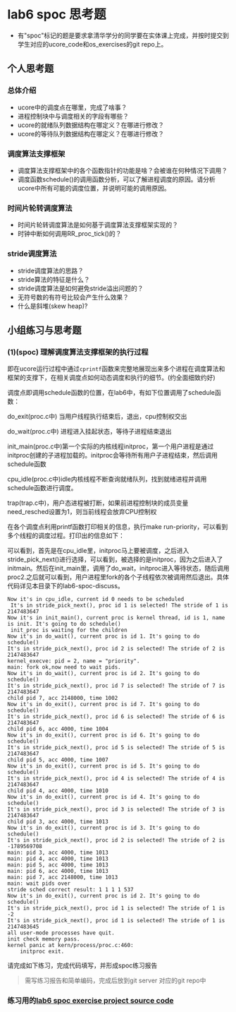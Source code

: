 # lab6 spoc 思考题

- 有"spoc"标记的题是要求拿清华学分的同学要在实体课上完成，并按时提交到学生对应的ucore_code和os_exercises的git repo上。


## 个人思考题

### 总体介绍

 - ucore中的调度点在哪里，完成了啥事？
 - 进程控制块中与调度相关的字段有哪些？
 - ucore的就绪队列数据结构在哪定义？在哪进行修改？
 - ucore的等待队列数据结构在哪定义？在哪进行修改？

### 调度算法支撑框架

 - 调度算法支撑框架中的各个函数指针的功能是啥？会被谁在何种情况下调用？
 - 调度函数schedule()的调用函数分析，可以了解进程调度的原因。请分析ucore中所有可能的调度位置，并说明可能的调用原因。
  
### 时间片轮转调度算法

 - 时间片轮转调度算法是如何基于调度算法支撑框架实现的？
 - 时钟中断如何调用RR_proc_tick()的？

### stride调度算法

 - stride调度算法的思路？ 
 - stride算法的特征是什么？
 - stride调度算法是如何避免stride溢出问题的？
 - 无符号数的有符号比较会产生什么效果？
 - 什么是斜堆(skew heap)?

## 小组练习与思考题

### (1)(spoc) 理解调度算法支撑框架的执行过程

即在ucore运行过程中通过`cprintf`函数来完整地展现出来多个进程在调度算法和框架的支撑下，在相关调度点如何动态调度和执行的细节。(约全面细致约好)

调度点即调用schedule函数的位置，在lab6中，有如下位置调用了schedule函数：

do_exit(proc.c中) 当用户线程执行结束后，退出，cpu控制权交出

do_wait(proc.c中) 进程进入挂起状态，等待子进程结束退出

init_main(proc.c中)第一个实际的内核线程initproc，第一个用户进程是通过initproc创建的子进程加载的。initproc会等待所有用户子进程结束，然后调用schedule函数

cpu_idle(proc.c中)idle内核线程不断查询就绪队列，找到就绪进程并调用schedule函数进行调度。

trap(trap.c中)，用户态进程被打断，如果前进程控制块的成员变量need_resched设置为1，则当前线程会放弃CPU控制权

在各个调度点利用printf函数打印相关的信息，执行make run-priority，可以看到多个线程的调度过程。打印出的信息如下：

可以看到，首先是在cpu_idle里，initproc马上要被调度，之后进入stride_pick_next()进行选择，可以看到，被选择的是initproc，因为之后进入了initmain。然后在init_main里，调用了do_wait，initproc进入等待状态，随后调用proc2.之后就可以看到，用户进程里fork的各个子线程依次被调用然后退出。具体代码详见本目录下的lab6-spoc-discuss。

    Now it's in cpu_idle, current id 0 needs to be scheduled
     It's in stride_pick_next(), proc id 1 is selected! The stride of 1 is 2147483647 
    Now it's in init_main(), current proc is kernel thread, id is 1, name is init. It's going to do schedule()
     init_proc is waiting for the children
    Now it's in do_wait(), current proc is id 1. It's going to do schedule()
    It's in stride_pick_next(), proc id 2 is selected! The stride of 2 is 2147483647 
    kernel_execve: pid = 2, name = "priority".
    main: fork ok,now need to wait pids.
    Now it's in do_wait(), current proc is id 2. It's going to do schedule()
    It's in stride_pick_next(), proc id 7 is selected! The stride of 7 is 2147483647 
    child pid 7, acc 2148000, time 1002
    Now it's in do_exit(), current proc is id 7. It's going to do schedule()
    It's in stride_pick_next(), proc id 6 is selected! The stride of 6 is 2147483647 
    child pid 6, acc 4000, time 1004
    Now it's in do_exit(), current proc is id 6. It's going to do schedule()
    It's in stride_pick_next(), proc id 5 is selected! The stride of 5 is 2147483647 
    child pid 5, acc 4000, time 1007
    Now it's in do_exit(), current proc is id 5. It's going to do schedule()
    It's in stride_pick_next(), proc id 4 is selected! The stride of 4 is 2147483647 
    child pid 4, acc 4000, time 1010
    Now it's in do_exit(), current proc is id 4. It's going to do schedule()
    It's in stride_pick_next(), proc id 3 is selected! The stride of 3 is 2147483647 
    child pid 3, acc 4000, time 1013
    Now it's in do_exit(), current proc is id 3. It's going to do schedule()
    It's in stride_pick_next(), proc id 2 is selected! The stride of 2 is -1789569708 
    main: pid 3, acc 4000, time 1013
    main: pid 4, acc 4000, time 1013
    main: pid 5, acc 4000, time 1013
    main: pid 6, acc 4000, time 1013
    main: pid 7, acc 2148000, time 1013
    main: wait pids over
    stride sched correct result: 1 1 1 1 537
    Now it's in do_exit(), current proc is id 2. It's going to do schedule()
    It's in stride_pick_next(), proc id 1 is selected! The stride of 1 is -2 
    It's in stride_pick_next(), proc id 1 is selected! The stride of 1 is 2147483645 
    all user-mode processes have quit.
    init check memory pass.
    kernel panic at kern/process/proc.c:460:
        initproc exit.






请完成如下练习，完成代码填写，并形成spoc练习报告
> 需写练习报告和简单编码，完成后放到git server 对应的git repo中

### 练习用的[lab6 spoc exercise project source code](https://github.com/chyyuu/ucore_lab/tree/master/labcodes_answer/lab6_result)


